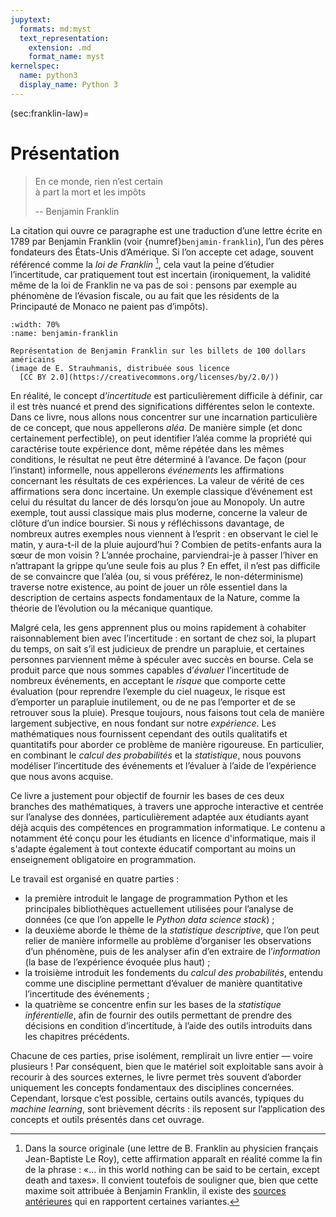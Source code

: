 ```yaml
---
jupytext:
  formats: md:myst
  text_representation:
    extension: .md
    format_name: myst
kernelspec:
  name: python3
  display_name: Python 3
---
```


(sec:franklin-law)=
# Présentation

> En ce monde, rien n’est certain<br/>
> à part la mort et les impôts
>
> -- Benjamin Franklin

La citation qui ouvre ce paragraphe est une traduction d’une lettre écrite en
1789 par Benjamin Franklin (voir {numref}`benjamin-franklin`), l’un des pères
fondateurs des États-Unis d’Amérique. Si l’on accepte cet adage, souvent
référencé comme la _loi de Franklin_ [^citation-franklin], cela vaut la peine
d’étudier l’incertitude, car pratiquement tout est incertain (ironiquement, la
validité même de la loi de Franklin ne va pas de soi : pensons par exemple au
phénomène de l’évasion fiscale, ou au fait que les résidents de la Principauté
de Monaco ne paient pas d’impôts).

```{figure} https://live.staticflickr.com/2869/9544834557_b844c48e78_b.jpg
:width: 70%
:name: benjamin-franklin

Représentation de Benjamin Franklin sur les billets de 100 dollars américains
(image de E. Strauhmanis, distribuée sous licence
  [CC BY 2.0](https://creativecommons.org/licenses/by/2.0/))
```

En réalité, le concept d’_incertitude_ est particulièrement difficile à
définir, car il est très nuancé et prend des significations différentes selon
le contexte. Dans ce livre, nous allons nous concentrer sur une incarnation
particulière de ce concept, que nous appellerons _aléa_. De manière simple (et
donc certainement perfectible), on peut identifier l’aléa comme la propriété
qui caractérise toute expérience dont, même répétée dans les mêmes conditions,
le résultat ne peut être déterminé à l’avance. De façon (pour l’instant)
informelle, nous appellerons _événements_ les affirmations concernant les
résultats de ces expériences. La valeur de vérité de ces affirmations sera donc
incertaine. Un exemple classique d’événement est celui du résultat du lancer de
dés lorsqu’on joue au Monopoly. Un autre exemple, tout aussi classique mais
plus moderne, concerne la valeur de clôture d’un indice boursier. Si nous y
réfléchissons davantage, de nombreux autres exemples nous viennent à l’esprit :
en observant le ciel le matin, y aura-t-il de la pluie aujourd’hui ? Combien de
petits-enfants aura la sœur de mon voisin ? L’année prochaine, parviendrai-je à
passer l’hiver en n’attrapant la grippe qu’une seule fois au plus ? En effet,
il n’est pas difficile de se convaincre que l’aléa (ou, si vous préférez, le
non-déterminisme) traverse notre existence, au point de jouer un rôle essentiel
dans la description de certains aspects fondamentaux de la Nature, comme la
théorie de l’évolution ou la mécanique quantique.

Malgré cela, les gens apprennent plus ou moins rapidement à cohabiter
raisonnablement bien avec l’incertitude : en sortant de chez soi, la plupart du
temps, on sait s’il est judicieux de prendre un parapluie, et certaines
personnes parviennent même à spéculer avec succès en bourse. Cela se produit
parce que nous sommes capables d’_évaluer_ l’incertitude de nombreux
événements, en acceptant le _risque_ que comporte cette évaluation (pour
reprendre l’exemple du ciel nuageux, le risque est d’emporter un parapluie
inutilement, ou de ne pas l’emporter et de se retrouver sous la pluie). Presque
toujours, nous faisons tout cela de manière largement subjective, en nous
fondant sur notre _expérience_. Les mathématiques nous fournissent cependant
des outils qualitatifs et quantitatifs pour aborder ce problème de manière
rigoureuse. En particulier, en combinant le _calcul des probabilités_ et la
_statistique_, nous pouvons modéliser l’incertitude des événements et l’évaluer
à l’aide de l’expérience que nous avons acquise.

Ce livre a justement pour objectif de fournir les bases de ces deux branches
des mathématiques, à travers une approche interactive et centrée sur
l’analyse des données, particulièrement adaptée aux étudiants ayant déjà acquis
des compétences en programmation informatique. Le contenu a notamment été
conçu pour les étudiants en licence d'informatique, mais il s'adapte également
à tout contexte éducatif comportant au moins un enseignement obligatoire en
programmation.

Le travail est organisé en quatre parties :

- la première introduit le langage de programmation Python et les principales
  bibliothèques actuellement utilisées pour l’analyse de données (ce que l’on
  appelle le _Python data science stack_) ;
- la deuxième aborde le thème de la _statistique descriptive_, que l’on peut
  relier de manière informelle au problème d’organiser les observations d’un
  phénomène, puis de les analyser afin d’en extraire de l’_information_
  (la base de l’expérience évoquée plus haut) ;
- la troisième introduit les fondements du _calcul des probabilités_, entendu
  comme une discipline permettant d’évaluer de manière quantitative
  l’incertitude des événements ;
- la quatrième se concentre enfin sur les bases de la _statistique
  inférentielle_, afin de fournir des outils permettant de prendre des
  décisions en condition d’incertitude, à l’aide des outils introduits dans les
  chapitres précédents.

Chacune de ces parties, prise isolément, remplirait un livre entier —
voire plusieurs ! Par conséquent, bien que le matériel soit exploitable sans
avoir à recourir à des sources externes, le livre permet très souvent
d’aborder uniquement les concepts fondamentaux des disciplines concernées.
Cependant, lorsque c’est possible, certains outils avancés, typiques du
_machine learning_, sont brièvement décrits : ils reposent sur l’application
des concepts et outils présentés dans cet ouvrage.

[^citation-franklin]: Dans la source originale (une lettre de B. Franklin au
physicien français Jean-Baptiste Le Roy), cette affirmation apparaît en réalité
comme la fin de la phrase : «... in this world nothing can be said to be
certain, except death and taxes». Il convient toutefois de souligner que,
bien que cette maxime soit attribuée à Benjamin Franklin, il existe des
[sources antérieures](https://en.wikipedia.org/wiki/Death_and_taxes_(idiom))
qui en rapportent certaines variantes.

